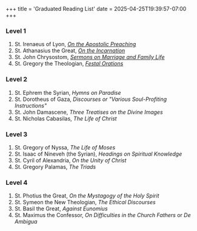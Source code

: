 +++
title = 'Graduated Reading List'
date = 2025-04-25T19:39:57-07:00
+++
### Level 1
1. St. Irenaeus of Lyon, [*On the Apostolic Preaching*](https://annas-archive.org/md5/0c5e2da02b7bf7fb3624ae5b95d35f03)
2. St. Athanasius the Great, [*On the Incarnation*](https://annas-archive.org/md5/00d480ce94064211fb2b3c4d4f78ce09)
3. St. John Chrysostom, [*Sermons on Marriage and Family Life*](https://annas-archive.org/md5/22b8d5928813927d402b628db5541b6d)
4. St. Gregory the Theologian, [*Festal Orations*](https://annas-archive.org/md5/3bebdaa4c30026091be9fc83616e8438)

### Level 2
1. St. Ephrem the Syrian, *Hymns on Paradise*
2. St. Dorotheus of Gaza, *Discourses or "Various Soul-Profiting Instructions"*
3. St. John Damascene, *Three Treatises on the Divine Images*
4. St. Nicholas Cabasilas, *The Life of Christ*

### Level 3
1. St. Gregory of Nyssa, *The Life of Moses*
2. St. Isaac of Nineveh (the Syrian), *Headings on Spiritual Knowledge*
3. St. Cyril of Alexandria, *On the Unity of Christ*
4. St. Gregory Palamas, *The Triads*

### Level 4
1. St. Photius the Great, *On the Mystagogy of the Holy Spirit*
2. St. Symeon the New Theologian, *The Ethical Discourses*
3. St. Basil the Great, *Against Eunomius*
4. St. Maximus the Confessor, *On Difficulties in the Church Fathers* or *De Ambigua*
